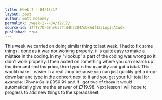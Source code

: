 ```yaml
---
title: Week 2 - 04/12/17
layout: post
author: matt.moloney
permalink: /week-2---04/12/17/
source-id: 1JfTr7O-68hvCszT1W4hs2Q47oDxAdfBZ5LnpinACudk
published: true
---
```

This week we carried on doing similar thing to last week. I had to fix some things I done as it was not working properly. It is quite easy to make a mistake in the coding. In my "vlookup" a part of the coding was wrong so it didn't work properly. I then added on something where you can search up the item and find the price, then type in the quantity and get a total. This would make it easier in a real shop because you can just quickly get a drop-down bar and type in the concert next to it and you get your full total for example: iPhone 6s is £359.99 and if I got two of those it would automatically give me the answer of £719.98. Next lesson I will hope to progress to add new things to the spreadsheet.

